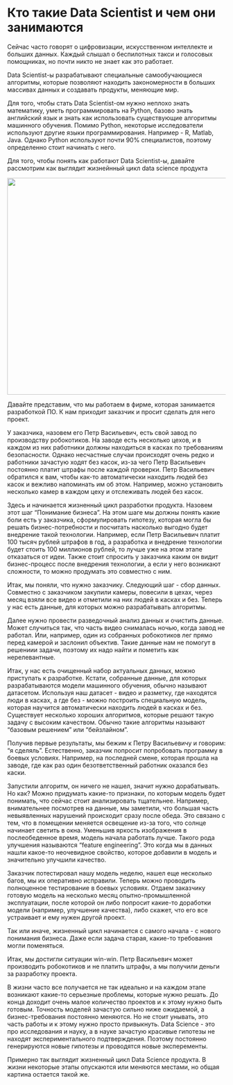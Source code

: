 
# Кто такие Data Scientist и чем они занимаются

Сейчас часто говорят о цифровизации, искусственном интеллекте и больших данных. Каждый слышал о беспилотных такси и голосовых помощниках, но почти никто не знает как это работает.

Data Scientist-ы разрабатывают специальные самообучающиеся алгоритмы, которые позволяют находить закономерности в больших массивах данных и создавать продукты, меняющие мир.

Для того, чтобы стать Data Scientist-ом нужно неплохо знать математику, уметь программировать на Python, базово знать английский язык и знать как использовать существующие алгоритмы машинного обучения. Помимо Python, некоторые исследователи используют другие языки программирования. Например - R, Matlab, Java. Однако Python используют почти 90% специалистов, поэтому определенно стоит начинать с него.

Для того, чтобы понять как работают Data Scientist-ы, давайте рассмотрим как выглядит жизнейнный цикл data science продукта

<img src="../images/data-science-lifecycle.png" width=600 height=500>

Давайте представим, что мы работаем в фирме, которая занимается разработкой ПО. К нам приходит заказчик и просит сделать для него проект.

У заказчика, назовем его Петр Васильевич, есть свой завод по производству робокотиков. На заводе есть несколько цехов, и в каждом из них работники должны находиться в касках по требованиям безопасности. Однако несчастные случаи происходят очень редко и работники зачастую ходят без касок, из-за чего Петр Васильевич постоянно платит штрафы после каждой проверки. Петр Васильевич обратился к вам, чтобы как-то автоматически находить людей без касок и вежливо напоминать им об этом. Например, можно установить несколько камер в каждом цеху и отслеживать людей без касок.

Здесь и начинается жизненный цикл разработки продукта. Назовем этот шаг “Понимание бизнеса”. На этом шаге мы должны понять какие боли есть у заказчика, сформулировать гипотезу, которая могла бы решать бизнес-потребности и посчитать насколько выгодно будет внедрение такой технологии. Например, если Петр Васильевич платит 100 тысяч рублей штрафов в год, а разработка и внедрение технологии будет стоить 100 миллионов рублей, то  лучше уже на этом этапе отказаться от идеи. Также стоит спросить у заказчика каким он видит бизнес-процесс после внедрения технологии, а если у него возникают сложности, то можно продумать это совместно с ним.

Итак, мы поняли, что нужно заказчику. Следующий шаг - сбор данных. Совместно с заказчиком закупили камеры, повесили в цехах, через месяц взяли все видео и отметили на них людей в касках и без. Теперь у нас есть данные, для которых можно разрабатывать алгоритмы.

Далее нужно провести разведочный анализ данных и очистить данные. Может случиться так, что часть видео снималась ночью, когда завод не работал. Или, например, один из собранных робокотиков лег прямо перед камерой и заслонил объектив. Такие данные нам не помогут в решениии задачи, поэтому их надо найти и пометить как нерелевантные.

Итак, у нас есть очищенный набор актуальных данных, можно приступать к разработке. Кстати, собранные данные, для которых разрабатываются модели машинного обучения, обычно называют датасетом. Используя наш датасет - видео и разметку, где находятся люди в касках, а где без - можно построить специальную модель, которая научится автоматически находить людей в касках и без. Существует несколько хороших алгоритмов, которые решают такую задачу с высоким качеством. Обычно такие алгоритмы называют “базовым решением” или “бейзлайном”.

Получив первые результаты, мы бежим к Петру Васильевичу и говорим: “я сделяль”. Естественно, заказчик попросит попробовать программу в боевых условиях. Например, на последней смене, которая прошла на заводе, где как раз один безответственный работник оказался без каски.

Запустили алгоритм, он ничего не нашел, значит нужно дорабатывать. Но как? Можно придумать какие-то признаки, по которым модель будет понимать, что сейчас стоит анализировать тщательнее. Например, внимательнее посмотрев на данные, мы заметили, что большая часть невыявленных нарушений происходит сразу после обеда. Это связано с тем, что в помещении меняется освещение из-за того, что солнце начинает светить в окна. Уменьшив яркость изображения в послеобеденное время, модель начала работать лучше. Такого рода улучшения называются “feature engineering”. Это когда мы в данных нашли какое-то неочевидное свойство, которое добавили в модель и значительно улучшили качество.

Заказчик потестировал нашу модель неделю, нашел еще несколько багов, мы их оперативно исправили. Теперь можно проводить полноценное тестирование в боевых условиях. Отдаем заказчику готовую модель на несколько месяц опытно-промышленной эксплуатации, после которой он либо попросит какие-то доработки модели (например, улучшение качества), либо скажет, что его все устраивает и ему нужен другой проект.

Так или иначе, жизненный цикл начинается с самого начала - с нового понимания бизнеса. Даже если задача старая, какие-то требования могли поменяться.

Итак, мы достигли ситуации win-win. Петр Васильевич может производить робокотиков и не платить штрафы, а мы получили деньги за разработку проекта.

В жизни часто все получается не так идеально и на каждом этапе возникают какие-то серьезные проблемы, которые нужно решать. До конца доходит очень малое количество проектов и к этому нужно быть готовым. Точность моделей зачастую сильно ниже ожидаемой, а бизнес-требования постоянно меняются. Но не стоит унывать, это часть работы и к этому нужно просто привыкнуть. Data Science - это про исследования и науку, а в науке зачастую красивые гипотезы не находят экспериментального подтверждения. Поэтому постоянно генерируются новые гипотезы и проводятся новые эксперементы.

Примерно так выглядит жизненный цикл Data Science продукта. В жизни некоторые этапы опускаются или меняются местами, но общая картина остается такой же.
